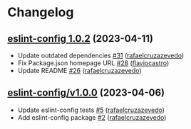 # Changelog

## [eslint-config 1.0.2](https://github.com/untile/js-configs/releases/tag/eslint-config-1.0.2) (2023-04-11)
- Update outdated dependencies [\#31](https://github.com/untile/js-configs/pull/31) ([rafaelcruzazevedo](https://github.com/rafaelcruzazevedo))
- Fix Package.json homepage URL [\#28](https://github.com/untile/js-configs/pull/28) ([flaviocastro](https://github.com/flaviocastro))
- Update README [\#26](https://github.com/untile/js-configs/pull/26) ([rafaelcruzazevedo](https://github.com/rafaelcruzazevedo))

## [eslint-config/v1.0.0](https://github.com/untile/js-configs/releases/tag/eslint-config/v1.0.0) (2023-04-06)
- Update eslint-config tests [\#5](https://github.com/untile/js-configs/pull/5) ([rafaelcruzazevedo](https://github.com/rafaelcruzazevedo))
- Add eslint-config package [\#2](https://github.com/untile/js-configs/pull/2) ([rafaelcruzazevedo](https://github.com/rafaelcruzazevedo))
